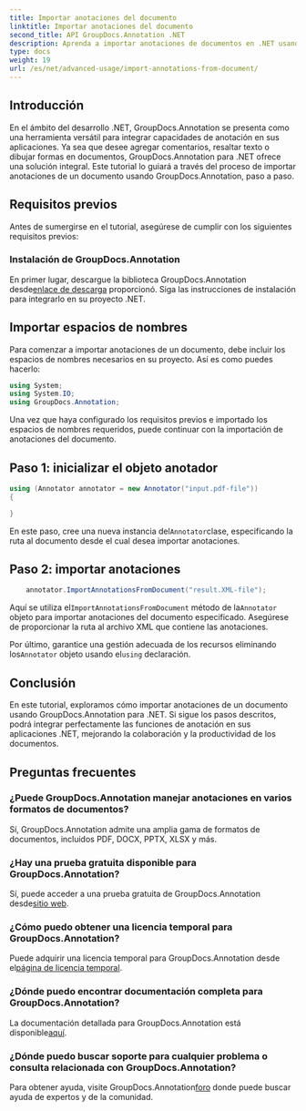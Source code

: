 ```yaml
---
title: Importar anotaciones del documento
linktitle: Importar anotaciones del documento
second_title: API GroupDocs.Annotation .NET
description: Aprenda a importar anotaciones de documentos en .NET usando GroupDocs.Annotation. Siga nuestro tutorial paso a paso para una integración perfecta.
type: docs
weight: 19
url: /es/net/advanced-usage/import-annotations-from-document/
---
```

## Introducción
En el ámbito del desarrollo .NET, GroupDocs.Annotation se presenta como una herramienta versátil para integrar capacidades de anotación en sus aplicaciones. Ya sea que desee agregar comentarios, resaltar texto o dibujar formas en documentos, GroupDocs.Annotation para .NET ofrece una solución integral. Este tutorial lo guiará a través del proceso de importar anotaciones de un documento usando GroupDocs.Annotation, paso a paso.
## Requisitos previos
Antes de sumergirse en el tutorial, asegúrese de cumplir con los siguientes requisitos previos:
### Instalación de GroupDocs.Annotation
 En primer lugar, descargue la biblioteca GroupDocs.Annotation desde[enlace de descarga](https://releases.groupdocs.com/annotation/net/) proporcionó. Siga las instrucciones de instalación para integrarlo en su proyecto .NET.

## Importar espacios de nombres
Para comenzar a importar anotaciones de un documento, debe incluir los espacios de nombres necesarios en su proyecto. Así es como puedes hacerlo:

```csharp
using System;
using System.IO;
using GroupDocs.Annotation;
```

Una vez que haya configurado los requisitos previos e importado los espacios de nombres requeridos, puede continuar con la importación de anotaciones del documento.
## Paso 1: inicializar el objeto anotador
```csharp
using (Annotator annotator = new Annotator("input.pdf-file"))
{

}
```
 En este paso, cree una nueva instancia del`Annotator`clase, especificando la ruta al documento desde el cual desea importar anotaciones.
## Paso 2: importar anotaciones
```csharp
	annotator.ImportAnnotationsFromDocument("result.XML-file");
```
 Aquí se utiliza el`ImportAnnotationsFromDocument` método de la`Annotator` objeto para importar anotaciones del documento especificado. Asegúrese de proporcionar la ruta al archivo XML que contiene las anotaciones.

 Por último, garantice una gestión adecuada de los recursos eliminando los`Annotator` objeto usando el`using` declaración.

## Conclusión
En este tutorial, exploramos cómo importar anotaciones de un documento usando GroupDocs.Annotation para .NET. Si sigue los pasos descritos, podrá integrar perfectamente las funciones de anotación en sus aplicaciones .NET, mejorando la colaboración y la productividad de los documentos.
## Preguntas frecuentes
### ¿Puede GroupDocs.Annotation manejar anotaciones en varios formatos de documentos?
Sí, GroupDocs.Annotation admite una amplia gama de formatos de documentos, incluidos PDF, DOCX, PPTX, XLSX y más.
### ¿Hay una prueba gratuita disponible para GroupDocs.Annotation?
 Sí, puede acceder a una prueba gratuita de GroupDocs.Annotation desde[sitio web](https://releases.groupdocs.com/).
### ¿Cómo puedo obtener una licencia temporal para GroupDocs.Annotation?
 Puede adquirir una licencia temporal para GroupDocs.Annotation desde el[página de licencia temporal](https://purchase.groupdocs.com/temporary-license/).
### ¿Dónde puedo encontrar documentación completa para GroupDocs.Annotation?
 La documentación detallada para GroupDocs.Annotation está disponible[aquí](https://reference.groupdocs.com/annotation/net/).
### ¿Dónde puedo buscar soporte para cualquier problema o consulta relacionada con GroupDocs.Annotation?
 Para obtener ayuda, visite GroupDocs.Annotation[foro](https://forum.groupdocs.com/c/annotation/10) donde puede buscar ayuda de expertos y de la comunidad.